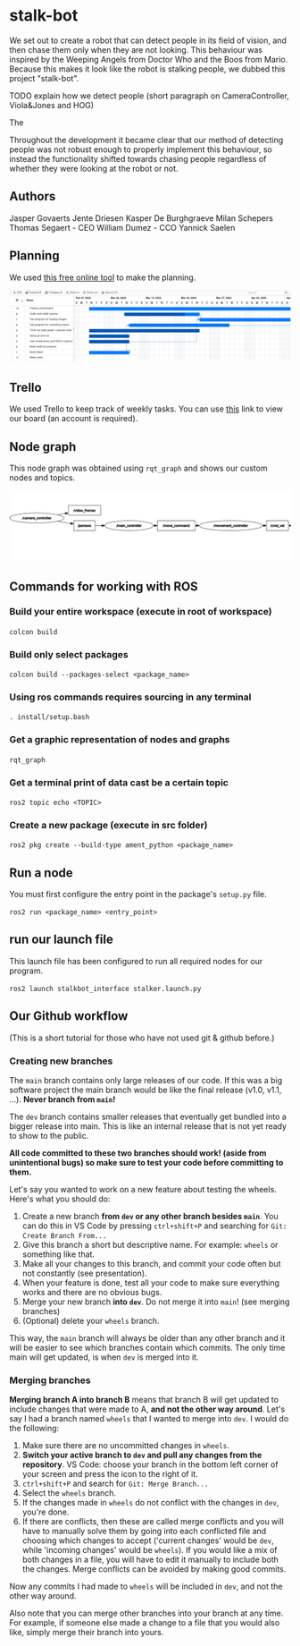 # stalk-bot

We set out to create a robot that can detect people in its field of vision, and then chase them only when they are not looking. This behaviour was inspired by the Weeping Angels from Doctor Who and the Boos from Mario. Because this makes it look like the robot is stalking people, we dubbed this project "stalk-bot".

TODO explain how we detect people (short paragraph on CameraController, Viola&Jones and HOG)

The 

Throughout the development it became clear that our method of detecting people was not robust enough to properly implement this behaviour, so instead the functionality shifted towards chasing people regardless of whether they were looking at the robot or not.


## Authors

Jasper Govaerts
Jente Driesen
Kasper De Burghgraeve
Milan Schepers
Thomas Segaert - CEO
William Dumez - CCO
Yannick Saelen

## Planning

We used [this free online tool](https://www.onlinegantt.com/#/gantt) to make the planning.

![Our planning](./planning/Online%20Gantt%2020220323.png)

## Trello

We used Trello to keep track of weekly tasks. You can use [this](https://l.messenger.com/l.php?u=https%3A%2F%2Ftrello.com%2Finvite%2Fb%2FQkdTKCNW%2Fafb660e5a34bca409ec5872ddadd8a15%2Fsee-angel-reaper&h=AT2c3liH4tApPf6vF7y0Qi7hXzygbg4yvLcawCJspPnR2KjIR9o0D7gD_35xUjHTYKHUeP-hmoa6xIr8warRBGQTGQ_0cBfCNw11fAAkOf_A4Bvl94JuEjb3T3zX4W1TP1ScKClaPWUcYw) link to view our board (an account is required).

## Node graph

This node graph was obtained using `rqt_graph` and shows our custom nodes and topics.

![Node graph](./data_files/rosgraph-ours-cropped.png)

## Commands for working with ROS

### Build your entire workspace (execute in root of workspace)

`colcon build` 

### Build only select packages

`colcon build --packages-select <package_name>`

### Using ros commands requires sourcing in any terminal

`. install/setup.bash`

### Get a graphic representation of nodes and graphs

`rqt_graph`

### Get a terminal print of data cast be a certain topic

`ros2 topic echo <TOPIC>`

### Create a new package (execute in src folder)

`ros2 pkg create --build-type ament_python <package_name>`

## Run a node

You must first configure the entry point in the package's `setup.py` file.

`ros2 run <package_name> <entry_point>`

## run our launch file

This launch file has been configured to run all required nodes for our program.

`ros2 launch stalkbot_interface stalker.launch.py`

## Our Github workflow

(This is a short tutorial for those who have not used git & github before.)

### Creating new branches

The `main` branch contains only large releases of our code. If this was a big software project the main branch would be like the final release (v1.0, v1.1, ...). **Never branch from `main`!**

The `dev` branch contains smaller releases that eventually get bundled into a bigger release into main. This is like an internal release that is not yet ready to show to the public.

**All code committed to these two branches should work! (aside from unintentional bugs) so make sure to test your code before committing to them.**

Let's say you wanted to work on a new feature about testing the wheels. Here's what you should do:
1. Create a new branch **from `dev` or any other branch besides `main`**.
   You can do this in VS Code by pressing `ctrl+shift+P` and searching for `Git: Create Branch From...`
2. Give this branch a short but descriptive name. For example: `wheels` or something like that.
3. Make all your changes to this branch, and commit your code often but not constantly (see presentation).
4. When your feature is done, test all your code to make sure everything works and there are no obvious bugs.
5. Merge your new branch **into `dev`**. Do not merge it into `main`! (see merging branches)
6. (Optional) delete your `wheels` branch.
   
This way, the `main` branch will always be older than any other branch and it will be easier to see which branches contain which commits. The only time main will get updated, is when `dev` is merged into it.

### Merging branches

**Merging branch A into branch B** means that branch B will get updated to include changes that were made to A, **and not the other way around**. Let's say I had a branch named `wheels` that I wanted to merge into `dev`. I would do the following:

1. Make sure there are no uncommitted changes in `wheels`.
2. **Switch your active branch to `dev` and pull any changes from the repository**. VS Code: choose your branch in the bottom left corner of your screen and press the icon to the right of it.
3. `ctrl+shift+P` and search for `Git: Merge Branch...`
4. Select the `wheels` branch.
5. If the changes made in `wheels` do not conflict with the changes in `dev`, you're done.
6. If there are conflicts, then these are called merge conflicts and you will have to manually solve them by going into each conflicted file and choosing which changes to accept ('current changes' would be `dev`, while 'incoming changes' would be `wheels`). If you would like a mix of both changes in a file, you will have to edit it manually to include both the changes.
   Merge conflicts can be avoided by making good commits.

Now any commits I had made to `wheels` will be included in `dev`, and not the other way around. 

Also note that you can merge other branches into your branch at any time. For example, if someone else made a change to a file that you would also like, simply merge their branch into yours.